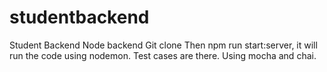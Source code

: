 # studentbackend
Student Backend
Node backend 
Git clone 
Then npm run start:server, it will run the code using nodemon.
Test cases are there. Using mocha and chai.
